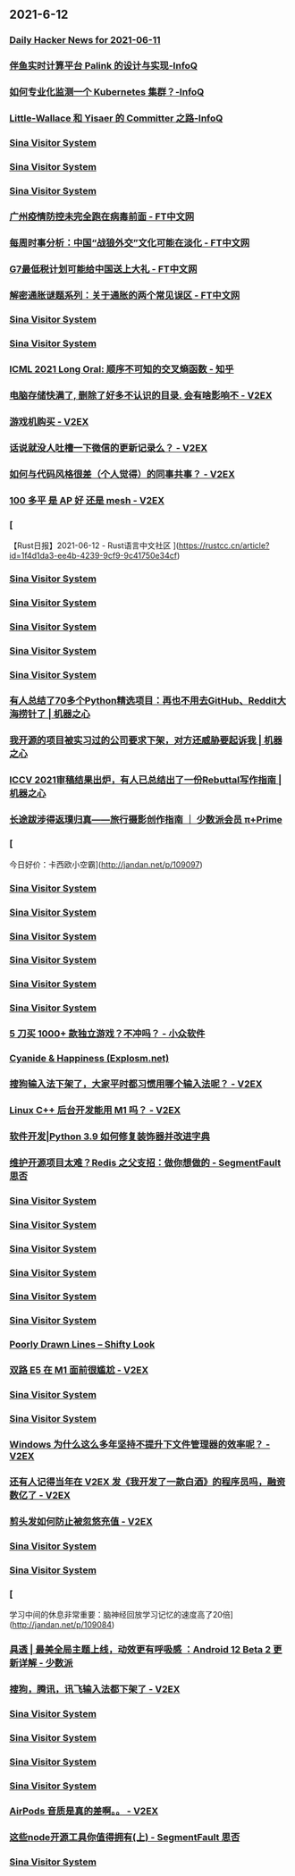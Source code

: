 
## 2021-6-12

### [Daily Hacker News for 2021-06-11](https://www.daemonology.net/hn-daily/2021-06-11.html)

### [伴鱼实时计算平台 Palink 的设计与实现-InfoQ](https://www.infoq.cn/article/4IfteGbaU6i40j9BdTum)

### [如何专业化监测一个 Kubernetes 集群？-InfoQ](https://www.infoq.cn/article/XkcWH65qmfDNRrJUGSZa)

### [Little-Wallace 和 Yisaer 的 Committer 之路-InfoQ](https://www.infoq.cn/article/DqyA2Q8aBqqDQMGo3xDB)

### [Sina Visitor System](https://weibo.com/1402400261/KjNdk3AID)

### [Sina Visitor System](https://weibo.com/1402400261/KjNbTahGX)

### [Sina Visitor System](https://weibo.com/1715118170/KjNdbaxAA)

### [广州疫情防控未完全跑在病毒前面 - FT中文网](http://www.ftchinese.com/story/001092823)

### [每周时事分析：中国“战狼外交”文化可能在淡化 - FT中文网](http://www.ftchinese.com/story/001092822)

### [G7最低税计划可能给中国送上大礼 - FT中文网](http://www.ftchinese.com/story/001092810)

### [解密通胀谜题系列：关于通胀的两个常见误区 - FT中文网](http://www.ftchinese.com/story/001092795)

### [Sina Visitor System](https://weibo.com/1402400261/KjNqRy3eM)

### [Sina Visitor System](https://weibo.com/1715118170/KjNBwA5Fl)

### [ICML 2021 Long Oral: 顺序不可知的交叉熵函数 - 知乎](https://zhuanlan.zhihu.com/p/373478460)

### [电脑存储快满了, 删除了好多不认识的目录. 会有啥影响不 - V2EX](https://www.v2ex.com/t/782923)

### [游戏机购买 - V2EX](https://www.v2ex.com/t/782892)

### [话说就没人吐槽一下微信的更新记录么？ - V2EX](https://www.v2ex.com/t/782888)

### [如何与代码风格很差（个人觉得）的同事共事？ - V2EX](https://www.v2ex.com/t/782847)

### [100 多平 是 AP 好 还是 mesh - V2EX](https://www.v2ex.com/t/782842)

### [
【Rust日报】2021-06-12 - Rust语言中文社区
](https://rustcc.cn/article?id=1f4d1da3-ee4b-4239-9cf9-9c41750e34cf)

### [Sina Visitor System](https://weibo.com/1715118170/KjNZIbntW)

### [Sina Visitor System](https://weibo.com/1402400261/KjOyGxMP8)

### [Sina Visitor System](https://weibo.com/1402400261/KjOreksXO)

### [Sina Visitor System](https://weibo.com/1715118170/KjOoaFiwM)

### [Sina Visitor System](https://weibo.com/1402400261/KjOH4BIoP)

### [有人总结了70多个Python精选项目：再也不用去GitHub、Reddit大海捞针了 | 机器之心](https://www.jiqizhixin.com/articles/2021-06-12-3)

### [我开源的项目被实习过的公司要求下架，对方还威胁要起诉我 | 机器之心](https://www.jiqizhixin.com/articles/2021-06-12-2)

### [ICCV 2021审稿结果出炉，有人已总结出了一份Rebuttal写作指南 | 机器之心](https://www.jiqizhixin.com/articles/2021-06-12)

### [长途跋涉得返璞归真——旅行摄影创作指南 ｜ 少数派会员  π+Prime](https://sspai.com/post/66591)

### [
今日好价：卡西欧小空霸](http://jandan.net/p/109097)

### [Sina Visitor System](https://weibo.com/1402400261/KjP2AEX9c)

### [Sina Visitor System](https://weibo.com/1402400261/KjOZ9D4Sm)

### [Sina Visitor System](https://weibo.com/1402400261/KjOW53NBW)

### [Sina Visitor System](https://weibo.com/1715118170/KjOM86L0y)

### [Sina Visitor System](https://weibo.com/1642628345/KjOXl4oEY)

### [Sina Visitor System](https://weibo.com/1642628345/KjOVK8i4i)

### [5 刀买 1000+ 款独立游戏？不冲吗？ - 小众软件](https://www.appinn.com/indie-bundle-for-palestinian-aid/)

### [Cyanide & Happiness (Explosm.net)](http://www.explosm.net/comics/5895/)

### [搜狗输入法下架了，大家平时都习惯用哪个输入法呢？ - V2EX](https://www.v2ex.com/t/783039)

### [Linux C++ 后台开发能用 M1 吗？ - V2EX](https://www.v2ex.com/t/782959)

### [软件开发|Python 3.9 如何修复装饰器并改进字典](https://linux.cn/article-13477-1.html?utm_source=rss&utm_medium=rss)

### [维护开源项目太难？Redis 之父支招：做你想做的 - SegmentFault 思否](https://segmentfault.com/a/1190000040166670)

### [Sina Visitor System](https://weibo.com/1402400261/KjPeSa96P)

### [Sina Visitor System](https://weibo.com/1402400261/KjP7nr1PV)

### [Sina Visitor System](https://weibo.com/1402400261/KjP7lkLoY)

### [Sina Visitor System](https://weibo.com/1402400261/KjP6dgG4l)

### [Sina Visitor System](https://weibo.com/1715118170/KjPaSxKIK)

### [Sina Visitor System](https://weibo.com/1642628345/KjP76uScr)

### [Poorly Drawn Lines – Shifty Look](http://feedproxy.google.com/~r/PoorlyDrawnLines/~3/Xkeo66ytylg/)

### [双路 E5 在 M1 面前很尴尬 - V2EX](https://www.v2ex.com/t/783020)

### [Sina Visitor System](https://weibo.com/1715118170/KjPzcsDI1)

### [Sina Visitor System](https://weibo.com/1402400261/KjPMftRd3)

### [Windows 为什么这么多年坚持不提升下文件管理器的效率呢？ - V2EX](https://www.v2ex.com/t/783038)

### [还有人记得当年在 V2EX 发《我开发了一款白酒》的程序员吗，融资数亿了 - V2EX](https://www.v2ex.com/t/783022)

### [剪头发如何防止被忽悠充值 - V2EX](https://www.v2ex.com/t/783013)

### [Sina Visitor System](https://weibo.com/1746173800/KjPX15t8H)

### [Sina Visitor System](https://weibo.com/1402400261/KjPQxryfT)

### [
学习中间的休息非常重要：脑神经回放学习记忆的速度高了20倍](http://jandan.net/p/109084)

### [具透 | 最美全局主题上线，动效更有呼吸感 ：Android 12 Beta 2 更新详解 - 少数派](https://sspai.com/post/67180)

### [搜狗，腾讯，讯飞输入法都下架了 - V2EX](https://www.v2ex.com/t/783055)

### [Sina Visitor System](https://weibo.com/1402400261/KjQd5pVUM)

### [Sina Visitor System](https://weibo.com/1402400261/KjQcvqfy3)

### [Sina Visitor System](https://weibo.com/1402400261/KjQb56ocg)

### [Sina Visitor System](https://weibo.com/1642628345/KjQgGcZHJ)

### [AirPods 音质是真的差啊。。 - V2EX](https://www.v2ex.com/t/783021)

### [这些node开源工具你值得拥有(上) - SegmentFault 思否](https://segmentfault.com/a/1190000040160836)

### [Sina Visitor System](https://weibo.com/1402400261/KjQtQlRDm)